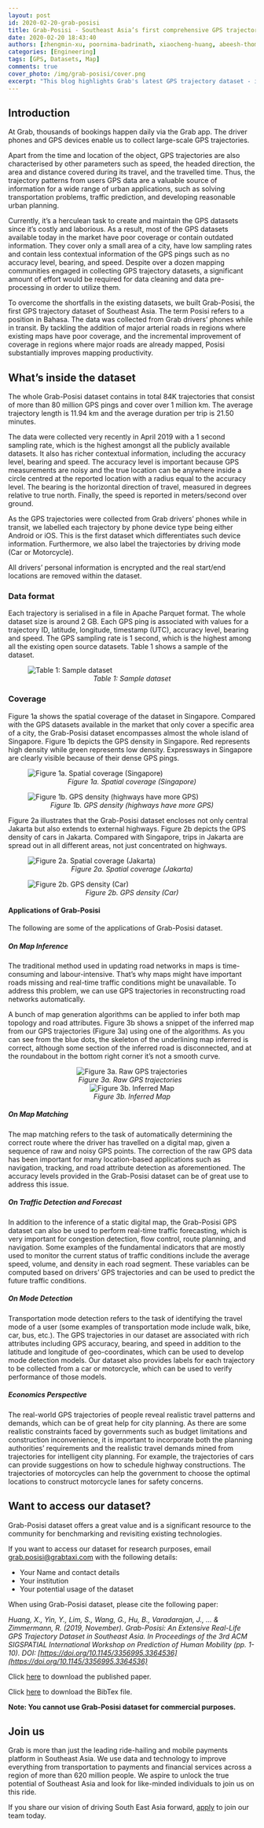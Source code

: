 ```yaml
---
layout: post
id: 2020-02-20-grab-posisi
title: Grab-Posisi - Southeast Asia’s first comprehensive GPS trajectory dataset
date: 2020-02-20 18:43:40
authors: [zhengmin-xu, poornima-badrinath, xiaocheng-huang, abeesh-thomas]
categories: [Engineering]
tags: [GPS, Datasets, Map]
comments: true
cover_photo: /img/grab-posisi/cover.png
excerpt: "This blog highlights Grab's latest GPS trajectory dataset - its content, format, applications, and how you can access the dataset for your research purpose."
---
```



## Introduction        

At Grab, thousands of bookings happen daily via the Grab app. The driver phones and GPS devices enable us to collect large-scale GPS trajectories.

Apart from the time and location of the object, GPS trajectories are also characterised by other parameters such as speed, the headed direction, the area and distance covered during its travel, and the travelled time. Thus, the trajectory patterns from users GPS data are a valuable source of information for a wide range of urban applications, such as solving transportation problems, traffic prediction, and developing reasonable urban planning.

Currently, it’s a herculean task to create and maintain the GPS datasets since it’s costly and laborious. As a result, most of the GPS datasets available today in the market have poor coverage or contain outdated information. They cover only a small area of a city, have low sampling rates and contain less contextual information of the GPS pings such as no accuracy level, bearing, and speed. Despite over a dozen mapping communities engaged in collecting GPS trajectory datasets, a significant amount of effort would be required for data cleaning and data pre-processing in order to utilize them.

To overcome the shortfalls in the existing datasets, we built Grab-Posisi, the first GPS trajectory dataset of Southeast Asia. The term Posisi refers to a position in Bahasa. The data was collected from Grab drivers’ phones while in transit. By tackling the addition of major arterial roads in regions where existing maps have poor coverage, and the incremental improvement of coverage in regions where major roads are already mapped, Posisi substantially improves mapping productivity.

## What’s inside the dataset

The whole Grab-Posisi dataset contains in total 84K trajectories that consist of more than 80 million GPS pings and cover over 1 million km. The average trajectory length is 11.94 km and the average duration per trip is 21.50 minutes.

The data were collected very recently in April 2019 with a 1 second sampling rate, which is the highest amongst all the publicly available datasets. It also has richer contextual information, including the accuracy level, bearing and speed. The accuracy level is important because GPS measurements are noisy and the true location can be anywhere inside a circle centred at the reported location with a radius equal to the accuracy level. The bearing is the horizontal direction of travel, measured in degrees relative to true north. Finally, the speed is reported in meters/second over ground.

As the GPS trajectories were collected from Grab drivers’ phones while in transit, we labelled each trajectory by phone device type being either Android or iOS. This is the first dataset which differentiates such device information. Furthermore, we also label the trajectories by driving mode (Car or Motorcycle).

All drivers’ personal information is encrypted and the real start/end locations are removed within the dataset.

### Data format

Each trajectory is serialised in a file in Apache Parquet format. The whole dataset size is around 2 GB. Each GPS ping is associated with values for a trajectory ID, latitude, longitude, timestamp (UTC), accuracy level, bearing and speed. The GPS sampling rate is 1 second, which is the highest among all the existing open source datasets. Table 1 shows a sample of the dataset.

<div class="post-image-section"><figure>
  <img src="/img/grab-posisi/image6.png" alt="Table 1: Sample dataset">
  <figcaption align="middle"><i>Table 1: Sample dataset</i></figcaption>
</figure></div>

### Coverage

Figure 1a shows the spatial coverage of the dataset in Singapore. Compared with the GPS datasets available in the market that only cover a specific area of a city, the Grab-Posisi dataset encompasses almost the whole island of Singapore. Figure 1b depicts the GPS density in Singapore. Red represents high density while green represents low density. Expressways in Singapore are clearly visible because of their dense GPS pings.

<div class="post-image-section"><figure>
  <img src="/img/grab-posisi/image7.png" alt="Figure 1a. Spatial coverage (Singapore)">
  <figcaption align="middle"><i>Figure 1a. Spatial coverage (Singapore)</i></figcaption>
</figure></div>

<div class="post-image-section"><figure>
  <img src="/img/grab-posisi/image5.png" alt="Figure 1b. GPS density (highways have more GPS)">
  <figcaption align="middle"><i>Figure 1b. GPS density (highways have more GPS)</i></figcaption>
</figure></div>

Figure 2a illustrates that the Grab-Posisi dataset encloses not only central Jakarta but also extends to external highways. Figure 2b depicts the GPS density of cars in Jakarta. Compared with Singapore, trips in Jakarta are spread out in all different areas, not just concentrated on highways.


<div class="post-image-section"><figure>
  <img src="/img/grab-posisi/image2.png" alt="Figure 2a. Spatial coverage (Jakarta)">
  <figcaption align="middle"><i>Figure 2a. Spatial coverage (Jakarta)</i></figcaption>
</figure></div>

<div class="post-image-section"><figure>
  <img src="/img/grab-posisi/image1.png" alt="Figure 2b. GPS density (Car)">
  <figcaption align="middle"><i>Figure 2b. GPS density (Car)</i></figcaption>
</figure></div>


#### Applications of Grab-Posisi

The following are some of the applications of Grab-Posisi dataset.

##### On Map Inference

The traditional method used in updating road networks in maps is time-consuming and labour-intensive. That’s why maps might have important roads missing and real-time traffic conditions might be unavailable. To address this problem, we can use GPS trajectories in reconstructing road networks automatically.

A bunch of map generation algorithms can be applied to infer both map topology and road attributes. Figure 3b shows a snippet of the inferred map from our GPS trajectories (Figure 3a) using one of the algorithms. As you can see from the blue dots, the skeleton of the underlining map inferred is correct, although some section of the inferred road is disconnected, and at the roundabout in the bottom right corner it’s not a smooth curve.


<div style="text-align: center;">
<div class="row">
  <div class="column">
    <img src="/img/grab-posisi/image3.jpg" alt="Figure 3a. Raw GPS trajectories">
    <figcaption align="middle"><i>Figure 3a. Raw GPS trajectories  </i></figcaption>
  </div>
  <div class="column">
    <img src="/img/grab-posisi/image4.jpg" alt="Figure 3b. Inferred Map">
    <figcaption align="middle"><i>Figure 3b. Inferred Map</i></figcaption>
  </div>
</div>
</div>



##### On Map Matching                                         

The map matching refers to the task of automatically determining the correct route where the driver has travelled on a digital map, given a sequence of raw and noisy GPS points. The correction of the raw GPS data has been important for many location-based applications such as navigation, tracking, and road attribute detection as aforementioned. The accuracy levels provided in the Grab-Posisi dataset can be of great use to address this issue.

##### On Traffic Detection and Forecast                         

In addition to the inference of a static digital map, the Grab-Posisi GPS dataset can also be used to perform real-time traffic forecasting, which is very important for congestion detection, flow control, route planning, and navigation. Some examples of the fundamental indicators that are mostly used to monitor the current status of traffic conditions include the average speed, volume, and density in each road segment. These variables can be computed based on drivers’ GPS trajectories and can be used to predict the future traffic conditions.

##### On Mode Detection                         

Transportation mode detection refers to the task of identifying the travel mode of a user (some examples of transportation mode include walk, bike, car, bus, etc.). The GPS trajectories in our dataset are associated with rich attributes including GPS accuracy, bearing, and speed in addition to the latitude and longitude of geo-coordinates, which can be used to develop mode detection models. Our dataset also provides labels for each trajectory to be collected from a car or motorcycle, which can be used to verify performance of those models.

##### Economics Perspective                                         

The real-world GPS trajectories of people reveal realistic travel patterns and demands, which can be of great help for city planning. As there are some realistic constraints faced by governments such as budget limitations and construction inconvenience, it is important to incorporate both the planning authorities’ requirements and the realistic travel demands mined from trajectories for intelligent city planning. For example, the trajectories of cars can provide suggestions on how to schedule highway constructions. The trajectories of motorcycles can help the government to choose the optimal locations to construct motorcycle lanes for safety concerns.

## Want to access our dataset?

Grab-Posisi dataset offers a great value and is a significant resource to the community for benchmarking and revisiting existing technologies.         

If you want to access our dataset for research purposes, email [grab.posisi@grabtaxi.com](mailto:grab.posisi@grabtaxi.com) with the following details:

*   Your Name and contact details
*   Your institution
*   Your potential usage of the dataset

When using Grab-Posisi dataset, please cite the following paper:

_Huang, X., Yin, Y., Lim, S., Wang, G., Hu, B., Varadarajan, J., ... & Zimmermann, R. (2019, November). Grab-Posisi: An Extensive Real-Life GPS Trajectory Dataset in Southeast Asia. In Proceedings of the 3rd ACM SIGSPATIAL International Workshop on Prediction of Human Mobility (pp. 1-10). DOI: [https://doi.org/10.1145/3356995.3364536](https://doi.org/10.1145/3356995.3364536)_

<div>Click <a href="/files/Grab-Posisi_An_Extensive_Real-Life_GPS_Trajectory_Dataset_in_Southeast_Asia.pdf" download>here</a> to download the published paper.<p></p></div>

<div>Click <a href="/files/grab-posisi-dataset.bib" download>here</a> to download the BibTex file.<p></p></div>

**Note: You cannot use Grab-Posisi dataset for commercial purposes.**

## Join us

Grab is more than just the leading ride-hailing and mobile payments platform in Southeast Asia. We use data and technology to improve everything from transportation to payments and financial services across a region of more than 620 million people. We aspire to unlock the true potential of Southeast Asia and look for like-minded individuals to join us on this ride.

If you share our vision of driving South East Asia forward, [apply](https://grab.careers/jobs/) to join our team today.
